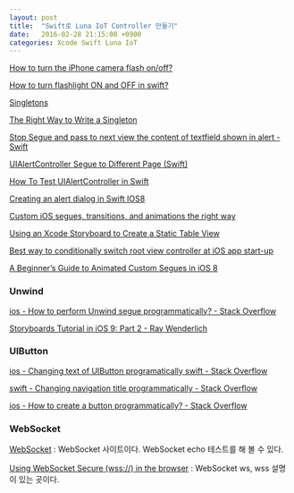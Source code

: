 ```yaml
---
layout: post
title:  "Swift로 Luna IoT Controller 만들기"
date:   2016-02-28 21:15:00 +0900
categories: Xcode Swift Luna IoT
---
```


[How to turn the iPhone camera flash on/off?](http://stackoverflow.com/questions/5882829/how-to-turn-the-iphone-camera-flash-on-off)

[How to turn flashlight ON and OFF in swift?](http://stackoverflow.com/questions/27207278/how-to-turn-flashlight-on-and-off-in-swift)

[Singletons](https://thatthinginswift.com/singletons/)

[The Right Way to Write a Singleton](http://krakendev.io/blog/the-right-way-to-write-a-singleton)

[Stop Segue and pass to next view the content of textfield shown in alert - Swift](http://stackoverflow.com/questions/28900679/stop-segue-and-pass-to-next-view-the-content-of-textfield-shown-in-alert-swift)

[UIAlertController Segue to Different Page (Swift)](http://stackoverflow.com/questions/28591514/uialertcontroller-segue-to-different-page-swift)

[How To Test UIAlertController in Swift](http://swiftandpainless.com/how-to-test-uialertcontroller-in-swift/)

[Creating an alert dialog in Swift IOS8](http://ronnykibet.com/creating-an-alert-dialog-in-swift-ios8/)

[Custom iOS segues, transitions, and animations the right way](http://netsplit.com/custom-ios-segues-transitions-and-animations-the-right-way)

[Using an Xcode Storyboard to Create a Static Table View](http://www.techotopia.com/index.php/Using_an_Xcode_Storyboard_to_Create_a_Static_Table_View#Adding_a_Table_View_Controller)

[Best way to conditionally switch root view controller at iOS app start-up](http://stackoverflow.com/questions/31306905/best-way-to-conditionally-switch-root-view-controller-at-ios-app-start-up)

[A Beginner’s Guide to Animated Custom Segues in iOS 8](http://www.appcoda.com/custom-segue-animations/)


### Unwind

[ios - How to perform Unwind segue programmatically? - Stack Overflow](http://stackoverflow.com/questions/12509422/how-to-perform-unwind-segue-programmatically)

[Storyboards Tutorial in iOS 9: Part 2 - Ray Wenderlich](http://www.raywenderlich.com/113394/storyboards-tutorial-in-ios-9-part-2)


### UIButton

[ios - Changing text of UIButton programatically swift - Stack Overflow](http://stackoverflow.com/questions/26326296/changing-text-of-uibutton-programatically-swift)

[swift - Changing navigation title programmatically - Stack Overflow](http://stackoverflow.com/questions/25167458/changing-navigation-title-programmatically)

[ios - How to create a button programmatically? - Stack Overflow](http://stackoverflow.com/questions/24030348/how-to-create-a-button-programmatically)


### WebSocket

[WebSocket](http://www.websocket.org) : WebSocket 사이트이다. WebSocket echo 테스트를 해 볼 수 있다.

[Using WebSocket Secure (wss://) in the browser](https://github.com/theturtle32/WebSocket-Node/issues/78) : WebSocket ws, wss 설명이 있는 곳이다.
